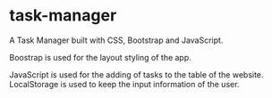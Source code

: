 # task-manager

A Task Manager built with CSS, Bootstrap and JavaScript.

Boostrap is used for the layout styling of the app.

JavaScript is used for the adding of tasks to the table of the website. LocalStorage is used to keep the input information of the user.
